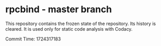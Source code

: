 # rpcbind - master branch

This repository contains the frozen state of the repository.
Its history is cleared. It is used only for static code
analysis with Codacy.

Commit Time: 1724317183
